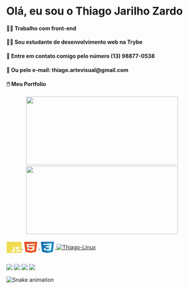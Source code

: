 ## <h1>Olá, eu sou o Thiago Jarilho Zardo</h1>
<h4>👨‍💻 Trabalho com front-end</h4>
<h4>👨‍🎓 Sou estudante de desenvolvimento web na Trybe </h4>
<h4>📱 Entre em contato comigo pelo número (13) 98877-0538 <h4>
<h4>📧 Ou pelo e-mail: thiago.artevisual@gmail.com </h4>  
<h4 <a href="https://thiagozardo.github.io/"> 🖱️ Meu Portfolio </a> </h4>  


<div align="center" class="container">
  <a href="https://github.com/thiagozardo">
  <img width="400em" height="180em" src="https://github-readme-stats.vercel.app/api?username=thiagozardo&show_icons=true&theme=dracula&include_all_commits=true&count_private=true"/>
  <img width="400em" height="180em" src="https://github-readme-stats.vercel.app/api/top-langs/?username=thiagozardo&layout=compact&langs_count=7&theme=dracula"/>
</div>
  
<div style="display: inline_block"><br>
  <img align="center" alt="Thiago-Js" height="30" width="40" src="https://raw.githubusercontent.com/devicons/devicon/master/icons/javascript/javascript-plain.svg">
  <img align="center" alt="Thiago-HTML" height="30" width="40" src="https://raw.githubusercontent.com/devicons/devicon/master/icons/html5/html5-original.svg">
  <img align="center" alt="Thiago-CSS" height="30" width="40" src="https://raw.githubusercontent.com/devicons/devicon/master/icons/css3/css3-original.svg">
  <img align="center" alt="Thiago-Linux" height="30" width="40" src="https://cdn.jsdelivr.net/gh/devicons/devicon/icons/linux/linux-original.svg"/>
  
</div>
  
  ##
 
<div> 
  <a href="https://www.youtube.com/channel/UCOFr9Imywu0Mm55mljEpcCQ" target="_blank"><img src="https://img.shields.io/badge/YouTube-FF0000?style=for-the-badge&logo=youtube&logoColor=white" target="_blank"></a>
  <a href="https://www.instagram.com/thiago_jarilho_zardo/" target="_blank"><img src="https://img.shields.io/badge/-Instagram-%23E4405F?style=for-the-badge&logo=instagram&logoColor=white" target="_blank"></a>
  <a href = "mailto:thiago.artevisual@gmail.com"><img src="https://img.shields.io/badge/-Gmail-%23333?style=for-the-badge&logo=gmail&logoColor=white" target="_blank"></a>
  <a href="https://www.linkedin.com/in/thiago-jarilho-zardo-97446b17a/" target="_blank"><img src="https://img.shields.io/badge/-LinkedIn-%230077B5?style=for-the-badge&logo=linkedin&logoColor=white" target="_blank"></a> 
 
  ![Snake animation](https://github.com/thiagozardo/thiagozardo/blob/output/github-contribution-grid-snake.svg)
 
</div>
